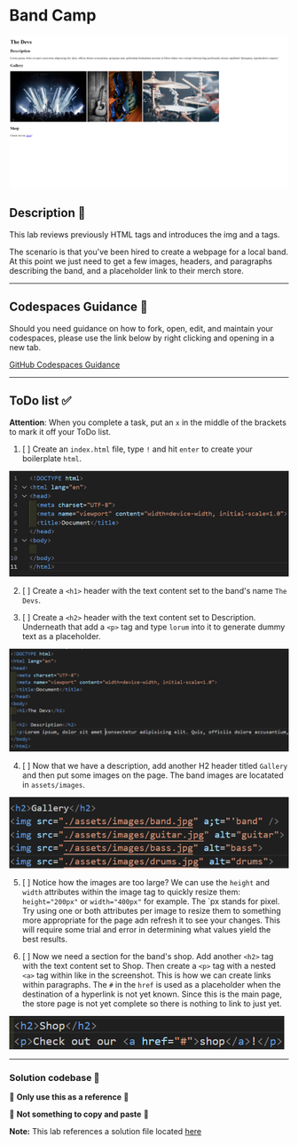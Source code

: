 # Band Camp

![complete](./assets/code_examples/complete.png?raw=true)

## Description 📄
This lab reviews previously HTML tags and introduces the img and a tags.

The scenario is that you've been hired to create a webpage for a local band. At this point we just need to get a few images, headers, and paragraphs describing the band, and a placeholder link to their merch store.

---

## Codespaces Guidance 📄
Should you need guidance on how to fork, open, edit, and maintain your codespaces, please use the link below by right clicking and opening in a new tab.  

[GitHub Codespaces Guidance](https://gist.github.com/JohnWP8253/4fff80f43d07a04ee3f1514c0a1d354a)

---

## ToDo list ✅
**Attention**: When you complete a task, put an `x` in the middle of the brackets to mark it off your ToDo list.

1. [ ] Create an `index.html` file, type `!` and hit `enter` to create your boilerplate `html`.

![boilerplate](./assets/code_examples/boilerplate.png?raw=true)

2. [ ] Create a `<h1>` header with the text content set to the band's name `The Devs`.

3. [ ] Create a `<h2>` header with the text content set to Description. Underneath that add a `<p>` tag and type `lorum` into it to generate dummy text as a placeholder.

![example_2](./assets/code_examples/example_2.png?raw=true)

4. [ ] Now that we have a description, add another H2 header titled `Gallery` and then put some images on the page. The band images are locatated in `assets/images`.

![example_3](./assets/code_examples/example_3.png?raw=true)

5. [ ] Notice how the images are too large? We can use the `height` and `width` attributes within the image tag to quickly resize them: `height="200px"` or `width="400px"` for example. The `px stands for pixel. Try using one or both attributes per image to resize them to something more appropriate for the page adn refresh it to see your changes. This will require some trial and error in determining what values yield the best results.

6. [ ] Now we need a section for the band's shop. Add another `<h2>` tag with the text content set to Shop. Then create a `<p>` tag with a nested `<a>` tag within like in the screenshot. This is how we can create links within paragraphs. The `#` in the `href` is used as a placeholder when the destination of a hyperlink is not yet known. Since this is the main page, the store page is not yet complete so there is nothing to link to just yet.

![example_4](./assets/code_examples/example_4.png?raw=true)

---

### Solution codebase 👀
🛑 **Only use this as a reference** 🛑

💾 **Not something to copy and paste** 💾

**Note:**  This lab references a solution file located [here](https://github.com/HackerUSA-CE/sdai-ic-d2-image-and-anchor/tree/solution)

